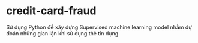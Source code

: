 # credit-card-fraud
Sử dụng Python để xây dựng Supervised machine learning model nhằm dự đoán những gian lận khi sử dụng thẻ tín dụng
